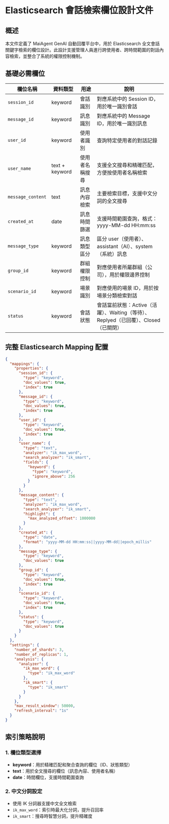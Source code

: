 # Elasticsearch 會話檢索欄位設計文件

## 概述

本文件定義了 MaiAgent GenAI 自動回覆平台中，用於 Elasticsearch 全文會話關鍵字檢索的欄位設計。此設計支援管理人員進行跨使用者、跨時間範圍的對話內容檢索，並整合了系統的權限控制機制。

## 基礎必需欄位

| 欄位名稱 | 資料類型 | 用途 | 說明 |
|---------|---------|------|------|
| `session_id` | keyword | 會話識別 | 對應系統中的 Session ID，用於唯一識別會話 |
| `message_id` | keyword | 訊息識別 | 對應系統中的 Message ID，用於唯一識別訊息 |
| `user_id` | keyword | 使用者識別 | 查詢特定使用者的對話記錄 |
| `user_name` | text + keyword | 使用者名稱搜尋 | 支援全文搜尋和精確匹配，方便按使用者名稱檢索 |
| `message_content` | text | 訊息內容檢索 | 主要檢索目標，支援中文分詞的全文搜尋 |
| `created_at` | date | 訊息時間篩選 | 支援時間範圍查詢，格式：yyyy-MM-dd HH:mm:ss |
| `message_type` | keyword | 訊息類型區分 | 區分 user（使用者）、assistant（AI）、system（系統）訊息 |
| `group_id` | keyword | 群組權限控制 | 對應使用者所屬群組（公司），用於權限邊界控制 |
| `scenario_id` | keyword | 場景識別 | 對應使用的場景 ID，用於按場景分類檢索對話 |
| `status` | keyword | 會話狀態 | 會話當前狀態：Active（活躍）、Waiting（等待）、Replyed（已回覆）、Closed（已關閉） |

## 完整 Elasticsearch Mapping 配置

```json
{
  "mappings": {
    "properties": {
      "session_id": {
        "type": "keyword",
        "doc_values": true,
        "index": true
      },
      "message_id": {
        "type": "keyword",
        "doc_values": true,
        "index": true
      },
      "user_id": {
        "type": "keyword",
        "doc_values": true,
        "index": true
      },
      "user_name": {
        "type": "text",
        "analyzer": "ik_max_word",
        "search_analyzer": "ik_smart",
        "fields": {
          "keyword": {
            "type": "keyword",
            "ignore_above": 256
          }
        }
      },
      "message_content": {
        "type": "text",
        "analyzer": "ik_max_word",
        "search_analyzer": "ik_smart",
        "highlight": {
          "max_analyzed_offset": 1000000
        }
      },
      "created_at": {
        "type": "date",
        "format": "yyyy-MM-dd HH:mm:ss||yyyy-MM-dd||epoch_millis"
      },
      "message_type": {
        "type": "keyword",
        "doc_values": true
      },
      "group_id": {
        "type": "keyword",
        "doc_values": true,
        "index": true
      },
      "scenario_id": {
        "type": "keyword",
        "doc_values": true,
        "index": true
      },
      "status": {
        "type": "keyword",
        "doc_values": true
      }
    }
  },
  "settings": {
    "number_of_shards": 3,
    "number_of_replicas": 1,
    "analysis": {
      "analyzer": {
        "ik_max_word": {
          "type": "ik_max_word"
        },
        "ik_smart": {
          "type": "ik_smart"
        }
      }
    },
    "max_result_window": 50000,
    "refresh_interval": "1s"
  }
}
```

## 索引策略說明

### 1. 欄位類型選擇

- **keyword**：用於精確匹配和聚合查詢的欄位（ID、狀態類型）
- **text**：用於全文搜尋的欄位（訊息內容、使用者名稱）
- **date**：時間欄位，支援時間範圍查詢

### 2. 中文分詞設定

- 使用 IK 分詞器支援中文全文檢索
- `ik_max_word`：索引時最大化分詞，提升召回率
- `ik_smart`：搜尋時智慧分詞，提升精確度


